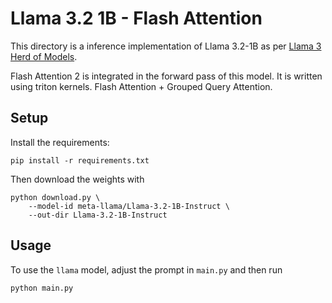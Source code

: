 # Llama 3.2 1B - Flash Attention

This directory is a inference implementation of Llama 3.2-1B as per [Llama 3 Herd of Models](https://arxiv.org/pdf/2407.21783).

Flash Attention 2 is integrated in the forward pass of this model. It is written using triton kernels. Flash Attention + Grouped Query Attention.
## Setup 

Install the requirements:

```
pip install -r requirements.txt
```

Then download the weights with

```
python download.py \
    --model-id meta-llama/Llama-3.2-1B-Instruct \
    --out-dir Llama-3.2-1B-Instruct
```

## Usage

To use the `llama` model, adjust the prompt in `main.py` and then run
```
python main.py
```
